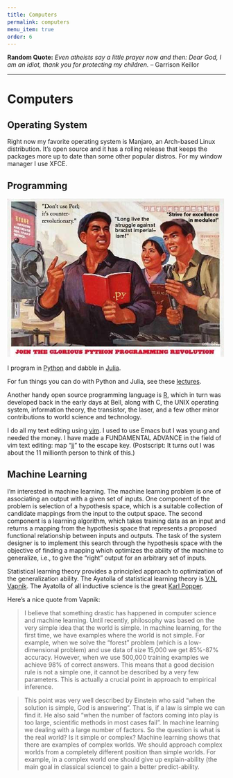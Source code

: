```yaml
---
title: Computers
permalink: computers
menu_item: true
order: 6
---
```


**Random Quote:** _Even atheists say a little prayer now and then: Dear
God, I am an idiot, thank you for protecting my children._ – Garrison
Keillor

---

# Computers

## Operating System

Right now my favorite operating system is Manjaro, an Arch-based Linux
distribution. It’s open source and it has a rolling release that keeps
the packages more up to date than some other popular distros. For my
window manager I use XFCE.

## Programming

![](/images/chinese-python-poster.jpg)

I program in [Python](http://www.python.org) and dabble in
[Julia](http://julialang.org/).

For fun things you can do with Python and Julia, see these
[lectures](https://lectures.quantecon.org).

Another handy open source programming language is
[R](http://www.r-project.org/), which in turn was developed back in
the early days at Bell, along with C, the UNIX operating system,
information theory, the transistor, the laser, and a few other minor
contributions to world science and technology.

I do all my text editing using [vim](http://www.vim.org). I used to
use Emacs but I was young and needed the money. I have made a
FUNDAMENTAL ADVANCE in the field of vim text editing: map “jj” to the
escape key. (Postscript: It turns out I was about the 11 millionth
person to think of this.)

## Machine Learning

I’m interested in machine learning. The machine learning problem is one
of associating an output with a given set of inputs. One component of
the problem is selection of a hypothesis space, which is a suitable
collection of candidate mappings from the input to the output space. The
second component is a learning algorithm, which takes training data as
an input and returns a mapping from the hypothesis space that represents
a proposed functional relationship between inputs and outputs. The task
of the system designer is to implement this search through the
hypothesis space with the objective of finding a mapping which optimizes
the ability of the machine to generalize, i.e., to give the “right”
output for an arbitrary set of inputs.

Statistical learning theory provides a principled approach to
optimization of the generalization ability. The Ayatolla of statistical
learning theory is
[V.N. Vapnik](http://www.clrc.rhul.ac.uk/people/vlad/). The
Ayatolla of all inductive science is the great
[Karl Popper](http://www.eeng.dcu.ie/~tkpw/).

Here’s a nice quote from Vapnik:

> I believe that something drastic has happened in computer science and
> machine learning. Until recently, philosophy was based on the very
> simple idea that the world is simple. In machine learning, for the first
> time, we have examples where the world is not simple. For example, when
> we solve the “forest” problem (which is a low-dimensional problem) and
> use data of size 15,000 we get 85%-87% accuracy. However, when we use
> 500,000 training examples we achieve 98% of correct answers. This means
> that a good decision rule is not a simple one, it cannot be described by
> a very few parameters. This is actually a crucial point in approach to
> empirical inference.

> This point was very well described by Einstein who said “when the
> solution is simple, God is answering”. That is, if a law is simple we
> can find it. He also said “when the number of factors coming into play
> is too large, scientific methods in most cases fail”. In machine
> learning we dealing with a large number of factors. So the question is
> what is the real world? Is it simple or complex? Machine learning shows
> that there are examples of complex worlds. We should approach complex
> worlds from a completely different position than simple worlds. For
> example, in a complex world one should give up explain-ability (the main
> goal in classical science) to gain a better predict-ability.

